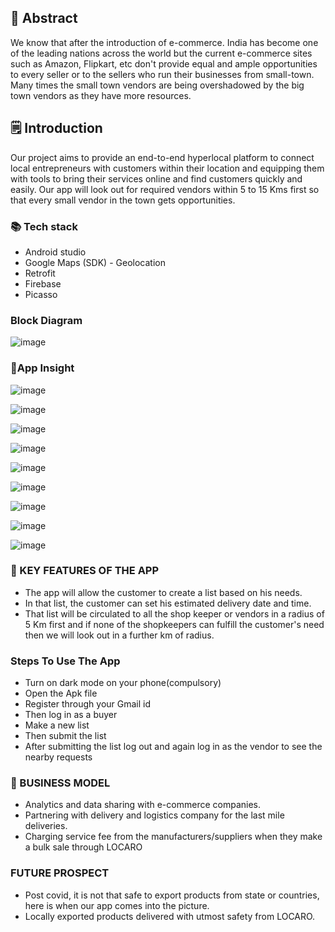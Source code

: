 ## 📄 Abstract
 We know that after the introduction of e-commerce. India has become one of the leading nations across the world but the current e-commerce sites such as Amazon, Flipkart, etc don't provide equal and ample opportunities to every seller or to the sellers who run their businesses from small-town. Many times the small town vendors are being overshadowed by the big town vendors as they have more resources.  
## 🗒️ Introduction
Our project aims to provide an end-to-end hyperlocal platform to connect local entrepreneurs with customers within their location and equipping them with tools to bring their services online and find customers quickly and easily. Our app will look out for required vendors within 5 to 15 Kms first so that every small vendor in the town gets opportunities.
### 📚 Tech stack
- Android studio
- Google Maps (SDK) - Geolocation
- Retrofit
- Firebase
- Picasso
###  Block Diagram
![image](https://user-images.githubusercontent.com/80596385/116772778-cac58980-aa6e-11eb-81c4-c57b12e4db5e.png)
### 👀App Insight
![image](https://user-images.githubusercontent.com/80596385/116822599-47568600-ab9d-11eb-808d-f3c06621c40d.png)

![image](https://user-images.githubusercontent.com/80596385/116773411-e0d54900-aa72-11eb-980e-54bf2d1c3f84.png)

![image](https://user-images.githubusercontent.com/80596385/116773415-ecc10b00-aa72-11eb-96b8-209f6b576e8a.png)

![image](https://user-images.githubusercontent.com/80596385/116773423-f6e30980-aa72-11eb-96b2-4091d9df0afb.png)

![image](https://user-images.githubusercontent.com/80596385/116773430-fe0a1780-aa72-11eb-9be6-97668e38b53a.png)

![image](https://user-images.githubusercontent.com/80596385/116773435-04988f00-aa73-11eb-9c97-95d08447943a.png)

![image](https://user-images.githubusercontent.com/80596385/116822689-e0859c80-ab9d-11eb-8e77-ed0458c1a6f8.png)

![image](https://user-images.githubusercontent.com/80596385/116773487-19752280-aa73-11eb-821c-888edfac246a.png)

![image](https://user-images.githubusercontent.com/80596385/116822699-ed09f500-ab9d-11eb-9ae3-4b84254361f1.png)


### 🔑 KEY FEATURES OF THE APP
- The app will allow the customer to create a list based on his needs.
- In that list, the customer can set his estimated delivery date and time. 
- That list will be circulated to all the shop keeper or vendors in a radius of 5 Km first and if none of the shopkeepers can fulfill the customer's need then we will look out in a further km of radius.

### Steps To Use The App
- Turn on dark mode on your phone(compulsory) 
- Open the Apk file
- Register through your Gmail id
- Then log in as a buyer
- Make a new list
- Then submit the list
- After submitting the list log out and again log in as the vendor to see the nearby requests
### 🌈 BUSINESS MODEL
- Analytics and data sharing with e-commerce companies.
- Partnering with delivery and logistics company for the last mile deliveries.
- Charging service fee from the manufacturers/suppliers when they make a bulk sale through LOCARO
### FUTURE PROSPECT
- Post covid, it is not that safe to export products from state or countries, here is when our app comes into the picture.
- Locally exported products delivered with utmost safety from LOCARO. 
